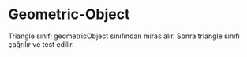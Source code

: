 # Geometric-Object
Triangle sınıfı geometricObject sınıfından miras alır. Sonra triangle sınıfı çağrılır ve test edilir. 
